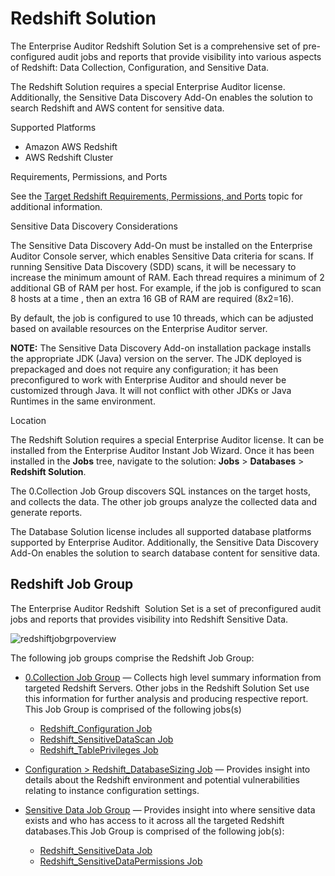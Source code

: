 # Redshift Solution

The Enterprise Auditor Redshift Solution Set is a comprehensive set of pre-configured audit jobs and
reports that provide visibility into various aspects of Redshift: Data Collection, Configuration,
and Sensitive Data.

The Redshift Solution requires a special Enterprise Auditor license. Additionally, the Sensitive
Data Discovery Add-On enables the solution to search Redshift and AWS content for sensitive data.

Supported Platforms

- Amazon AWS Redshift
- AWS Redshift Cluster

Requirements, Permissions, and Ports

See the
[Target Redshift Requirements, Permissions, and Ports](/docs/accessanalyzer/11.6/accessanalyzer/requirements/target/databaseredshift.md)
topic for additional information.

Sensitive Data Discovery Considerations

The Sensitive Data Discovery Add-On must be installed on the Enterprise Auditor Console server,
which enables Sensitive Data criteria for scans. If running Sensitive Data Discovery (SDD) scans, it
will be necessary to increase the minimum amount of RAM. Each thread requires a minimum of 2
additional GB of RAM per host. For example, if the job is configured to scan 8 hosts at a time ,
then an extra 16 GB of RAM are required (8x2=16).

By default, the job is configured to use 10 threads, which can be adjusted based on available
resources on the Enterprise Auditor server.

**NOTE:** The Sensitive Data Discovery Add-on installation package installs the appropriate JDK
(Java) version on the server. The JDK deployed is prepackaged and does not require any
configuration; it has been preconfigured to work with Enterprise Auditor and should never be
customized through Java. It will not conflict with other JDKs or Java Runtimes in the same
environment.

Location

The Redshift Solution requires a special Enterprise Auditor license. It can be installed from the
Enterprise Auditor Instant Job Wizard. Once it has been installed in the **Jobs** tree, navigate to
the solution: **Jobs** > **Databases** > **Redshift Solution**.

The 0.Collection Job Group discovers SQL instances on the target hosts, and collects the data. The
other job groups analyze the collected data and generate reports.

The Database Solution license includes all supported database platforms supported by Enterprise
Auditor. Additionally, the Sensitive Data Discovery Add-On enables the solution to search database
content for sensitive data.

## Redshift Job Group

The Enterprise Auditor Redshift  Solution Set is a set of preconfigured audit jobs and reports that
provides visibility into Redshift Sensitive Data.

![redshiftjobgrpoverview](/img/versioned_docs/accessanalyzer_11.6/accessanalyzer/solutions/databases/redshift/redshiftjobgrpoverview.webp)

The following job groups comprise the Redshift Job Group:

- [0.Collection Job Group](/docs/accessanalyzer/11.6/accessanalyzer/solutions/databases/redshift/collection/overview.md)
  — Collects high level summary information from targeted Redshift Servers. Other jobs in the
  Redshift Solution Set use this information for further analysis and producing respective report.
  This Job Group is comprised of the following jobs(s)

    - [Redshift_Configuration Job](/docs/accessanalyzer/11.6/accessanalyzer/solutions/databases/redshift/collection/redshift_configuration.md)
    - [Redshift_SensitiveDataScan Job](/docs/accessanalyzer/11.6/accessanalyzer/solutions/databases/redshift/collection/redshift_sensitivedatascan.md)
    - [Redshift_TablePrivileges Job](/docs/accessanalyzer/11.6/accessanalyzer/solutions/databases/redshift/collection/redshift_tableprivileges.md)

- [Configuration > Redshift_DatabaseSizing Job](/docs/accessanalyzer/11.6/accessanalyzer/solutions/databases/redshift/redshift_databasesizing.md)
  — Provides insight into details about the Redshift environment and potential vulnerabilities
  relating to instance configuration settings.

- [Sensitive Data Job Group](/docs/accessanalyzer/11.6/accessanalyzer/solutions/databases/redshift/sensitive_data/overview.md)
  — Provides insight into where sensitive data exists and who has access to it across all the
  targeted Redshift databases.This Job Group is comprised of the following job(s):

    - [Redshift_SensitiveData Job](/docs/accessanalyzer/11.6/accessanalyzer/solutions/databases/redshift/sensitive_data/redshift_sensitivedata.md)
    - [Redshift_SensitiveDataPermissions Job](/docs/accessanalyzer/11.6/accessanalyzer/solutions/databases/redshift/sensitive_data/redshift_sensitivedatapermissions.md)
